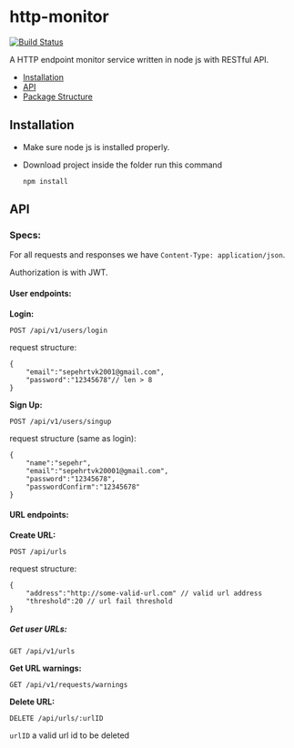 # http-monitor

[![Build Status](https://cloud.drone.io/api/badges/smf8/http-monitor/status.svg)](https://cloud.drone.io/smf8/http-monitor)

A HTTP endpoint monitor service written in node js with RESTful API.

- [Installation](#Installation)
- [API](#API)
- [Package Structure](#Package-Structure)

## Installation

- Make sure node js is installed properly.

- Download project inside the folder run this command

  ```
  npm install
  ```
  
## API

### Specs:

For all requests and responses we have `Content-Type: application/json`.

Authorization is with JWT.

#### User endpoints:

**Login:**

`POST /api/v1/users/login`

request structure: 

```
{
    "email":"sepehrtvk2001@gmail.com",
    "password":"12345678"// len > 8
}
```

**Sign Up:**

`POST /api/v1/users/singup`

request structure (same as login):

```
{
    "name":"sepehr",
    "email":"sepehrtvk20001@gmail.com",
    "password":"12345678",
    "passwordConfirm":"12345678"
}
```

#### URL endpoints:

**Create URL:**

`POST /api/urls`

request structure:

```
{
	"address":"http://some-valid-url.com" // valid url address
	"threshold":20 // url fail threshold
}
```

##### **Get user URLs:**

`GET /api/v1/urls`

**Get URL warnings:**

`GET /api/v1/requests/warnings`


**Delete URL:**

`DELETE /api/urls/:urlID`

`urlID` a valid url id to be deleted